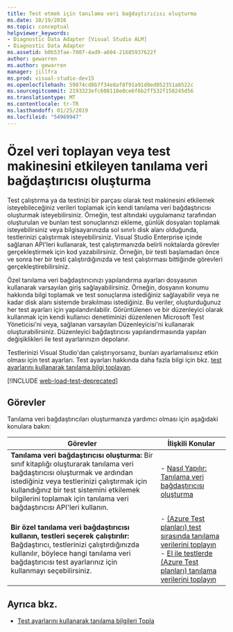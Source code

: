 ```yaml
---
title: Test etmek için tanılama veri bağdaştırıcısı oluşturma
ms.date: 10/19/2016
ms.topic: conceptual
helpviewer_keywords:
- Diagnostic Data Adapter [Visual Studio ALM]
- Diagnostic Data Adapter
ms.assetid: b0b53fae-7007-4ad9-a604-21685937622f
author: gewarren
ms.author: gewarren
manager: jillfra
ms.prod: visual-studio-dev15
ms.openlocfilehash: 59874cd8b7f34e8af8f91a91d8ed052351a8522c
ms.sourcegitcommit: 2193323efc608118e0ce6f6b2ff532f158245d56
ms.translationtype: MT
ms.contentlocale: tr-TR
ms.lasthandoff: 01/25/2019
ms.locfileid: "54969947"
---
```

# <a name="create-a-diagnostic-data-adapter-to-collect-custom-data-or-affect-a-test-machine"></a>Özel veri toplayan veya test makinesini etkileyen tanılama veri bağdaştırıcısı oluşturma

Test çalıştırma ya da testinizi bir parçası olarak test makinesini etkilemek isteyebileceğiniz verileri toplamak için kendi tanılama veri bağdaştırıcısı oluşturmak isteyebilirsiniz. Örneğin, test altındaki uygulamanız tarafından oluşturulan ve bunları test sonuçlarınızı ekleme, günlük dosyaları toplamak isteyebilirsiniz veya bilgisayarınızda sol sınırlı disk alanı olduğunda, testlerinizi çalıştırmak isteyebilirsiniz. Visual Studio Enterprise içinde sağlanan API'leri kullanarak, test çalıştırmanızda belirli noktalarda görevler gerçekleştirmek için kod yazabilirsiniz. Örneğin, bir testi başlamadan önce ve sonra her bir testi çalıştırdığınızda ve test çalıştırması bittiğinde görevleri gerçekleştirebilirsiniz.

Özel tanılama veri bağdaştırıcınızı yapılandırma ayarları dosyasının kullanarak varsayılan giriş sağlayabilirsiniz. Örneğin, dosyanın konumu hakkında bilgi toplamak ve test sonuçlarına istediğiniz sağlayabilir veya ne kadar disk alanı sistemde bırakılması istediğiniz. Bu veriler, oluşturduğunuz her test ayarları için yapılandırılabilir. Görüntülenen ve bir düzenleyici olarak kullanmak için kendi kullanıcı denetiminizi düzenlenen Microsoft Test Yöneticisi'ni veya, sağlanan varsayılan Düzenleyicisi'ni kullanarak oluşturabilirsiniz. Düzenleyici bağdaştırıcısı yapılandırmasında yapılan değişiklikleri ile test ayarlarınızın depolanır.

Testlerinizi Visual Studio'dan çalıştırıyorsanız, bunları ayarlamalısınız etkin olması için test ayarları. Test ayarları hakkında daha fazla bilgi için bkz. [test ayarlarını kullanarak tanılama bilgi toplayan](../test/collect-diagnostic-information-using-test-settings.md).

[!INCLUDE [web-load-test-deprecated](includes/web-load-test-deprecated.md)]

## <a name="tasks"></a>Görevler

Tanılama veri bağdaştırıcıları oluşturmanıza yardımcı olması için aşağıdaki konulara bakın:

|Görevler|İlişkili Konular|
|-|-----------------------|
|**Tanılama veri bağdaştırıcısı oluşturma:** Bir sınıf kitaplığı oluşturarak tanılama veri bağdaştırıcısı oluşturmak ve ardından istediğiniz veya testlerinizi çalıştırmak için kullandığınız bir test sistemini etkilemek bilgilerini toplamak için tanılama veri bağdaştırıcısı API'leri kullanın.|-   [Nasıl Yapılır: Tanılama veri bağdaştırıcısı oluşturma](../test/how-to-create-a-diagnostic-data-adapter.md)|
|**Bir özel tanılama veri bağdaştırıcısı kullanın, testleri seçerek çalıştırılır:** Bağdaştırıcı, testlerinizi çalıştırdığınızda kullanılır, böylece hangi tanılama veri bağdaştırıcısı test ayarlarınız için kullanmayı seçebilirsiniz.|-   [(Azure Test planları) test sırasında tanılama verilerini toplayın](/azure/devops/test/collect-diagnostic-data?view=vsts)<br />-   [El ile testlerde (Azure Test planları) tanılama verilerini toplayın](/azure/devops/test/mtm/collect-more-diagnostic-data-in-manual-tests?view=vsts)|

## <a name="see-also"></a>Ayrıca bkz.

- [Test ayarlarını kullanarak tanılama bilgileri Topla](../test/collect-diagnostic-information-using-test-settings.md)